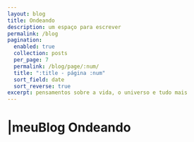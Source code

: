 ```yaml
---
layout: blog
title: Ondeando
description: um espaço para escrever
permalink: /blog
pagination:
  enabled: true
  collection: posts
  per_page: 7
  permalink: /blog/page/:num/
  title: ":title - página :num"
  sort_field: date
  sort_reverse: true
excerpt: pensamentos sobre a vida, o universo e tudo mais
---
```

<h1><span aria-hidden="true">|</span><span class="h1-menor">meu</span>Blog<span class="h1-menor"> Ondeando</span> </h1>

